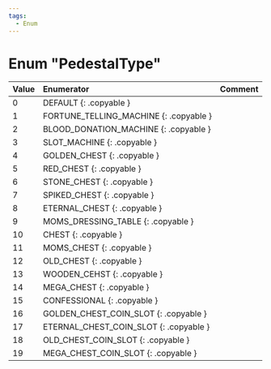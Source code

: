 ```yaml
---
tags:
  - Enum
---
```

# Enum "PedestalType"
|Value|Enumerator|Comment|
|:--|:--|:--|
|0 |DEFAULT {: .copyable } |  |
|1 |FORTUNE_TELLING_MACHINE {: .copyable } |  |
|2 |BLOOD_DONATION_MACHINE {: .copyable } |  |
|3 |SLOT_MACHINE {: .copyable } |  |
|4 |GOLDEN_CHEST {: .copyable } |  |
|5 |RED_CHEST {: .copyable } |  |
|6 |STONE_CHEST {: .copyable } |  |
|7 |SPIKED_CHEST {: .copyable } |  |
|8 |ETERNAL_CHEST {: .copyable } |  |
|9 |MOMS_DRESSING_TABLE {: .copyable } |  |
|10 |CHEST {: .copyable } |  |
|11 |MOMS_CHEST {: .copyable } |  |
|12 |OLD_CHEST {: .copyable } |  |
|13 |WOODEN_CEHST {: .copyable } |  |
|14 |MEGA_CHEST {: .copyable } |  |
|15 |CONFESSIONAL {: .copyable } |  |
|16 |GOLDEN_CHEST_COIN_SLOT {: .copyable } |  |
|17 |ETERNAL_CHEST_COIN_SLOT {: .copyable } |  |
|18 |OLD_CHEST_COIN_SLOT {: .copyable } |  |
|19 |MEGA_CHEST_COIN_SLOT {: .copyable } |  |
